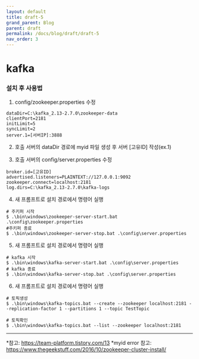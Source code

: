 ```yaml
---
layout: default
title: draft-5
grand_parent: Blog
parent: draft
permalink: /docs/blog/draft/draft-5
nav_order: 3
---
```


kafka
===========

### 설치 후 사용법

1. config/zookeeper.properties 수정
```
dataDir=C:\kafka_2.13-2.7.0\zookeeper-data
clientPort=2181
initLimit=5
syncLimit=2
server.1=[서버IP]:3888
```
 
2. 호출 서버의 dataDir 경로에 myid 파일 생성 후 서버 [고유ID] 작성(ex.1)

3. 호출 서버의 config/server.properties 수정
```
broker.id=[고유ID]
advertised.listeners=PLAINTEXT://127.0.0.1:9092
zookeeper.connect=localhost:2181
log.dirs=C:\kafka_2.13-2.7.0\kafka-logs
```

4. 새 프롬프트로 설치 경로에서 명령어 실행
```
# 주키퍼 시작
$ .\bin\windows\zookeeper-server-start.bat .\config\zookeeper.properties
#주키퍼 종료
$ .\bin\windows\zookeeper-server-stop.bat .\config\server.properties
```

5. 새 프롬프트로 설치 경로에서 명령어 실행
```
# kafka 시작
$ .\bin\windows\kafka-server-start.bat .\config\server.properties
# kafka 종료
$ .\bin\windows\kafka-server-stop.bat .\config\server.properties
```

6. 새 프롬프트로 설치 경로에서 명령어 실행
```
# 토픽생성
$ .\bin\windows\kafka-topics.bat --create --zookeeper localhost:2181 --replication-factor 1 --partitions 1 --topic TestTopic

# 토픽확인
$ .\bin\windows\kafka-topics.bat --list --zookeeper localhost:2181 
```


- - -

*참고: https://team-platform.tistory.com/13
*myid error 참고: https://www.thegeekstuff.com/2016/10/zookeeper-cluster-install/